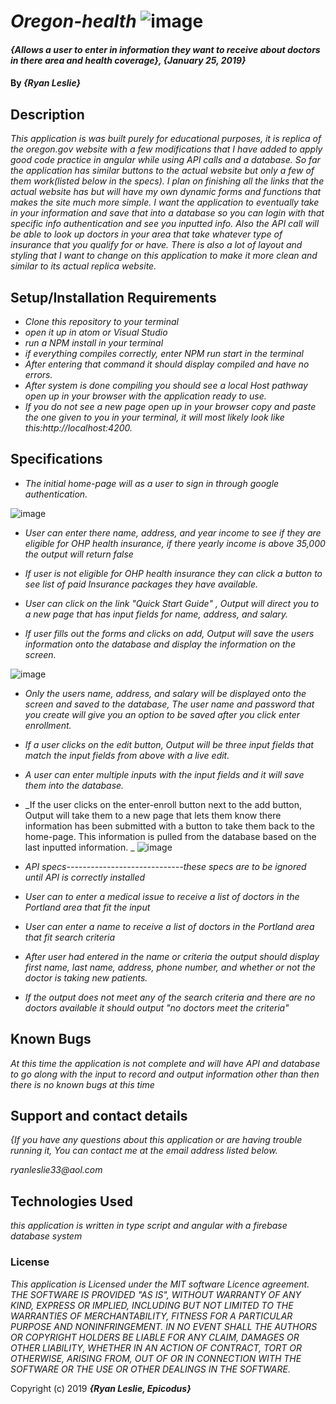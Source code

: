 # _Oregon-health_ ![image](https://user-images.githubusercontent.com/43968782/52156117-1e03c400-263b-11e9-96ad-2e33d1c629a8.png)

#### _{Allows a user to enter in information they want to receive about doctors in there area and health coverage}, {January 25, 2019}_

#### By _**{Ryan Leslie}**_

## Description

_This application is was built purely for educational purposes, it is replica of the oregon.gov website with a few modifications that I have added to apply good code practice in angular while using API calls and a database. So far the application has similar buttons to the actual website but only a few of them work(listed below in the specs). I plan on finishing all the links that the actual website has but will have my own dynamic forms and functions that makes the site much more simple. I want the application to eventually take in your information and save that into a database so you can login with that specific info authentication and see you inputted info. Also the API call will be able to look up doctors in your area that take whatever type of insurance that you qualify for or have. There is also a lot of layout and styling that I want to change on this application to make it more clean and similar to its actual replica website._

## Setup/Installation Requirements

* _Clone this repository to your terminal_
* _open it up in atom or Visual Studio_
* _run a NPM install in your terminal_
* _if everything compiles correctly, enter NPM run start in the terminal_
* _After entering that command it should display compiled and have no errors._
* _After system is done compiling you should see a local Host pathway open up in your browser with the application ready to use._
* _If you do not see a  new page open up in your browser copy and paste the one given to you in your terminal, it will most likely look like this:http://localhost:4200._


## Specifications
* _The initial home-page will as a user to sign in through google authentication._

![image](https://user-images.githubusercontent.com/43968782/52170116-4fdb6000-26f9-11e9-911f-7d48ff1e880a.png)

* _User can enter there name, address, and year income to see if they are eligible for OHP health insurance, if there yearly income is above 35,000 the output will return false_

* _If user is not eligible for OHP health insurance they can click a button to see list of paid Insurance packages they have available._

* _User can click on the link "Quick Start Guide" , Output will direct you to a new page that has input fields for name, address, and salary._

* _If user fills out the forms and clicks on add, Output will save the users information onto the database and display the information on the screen._

![image](https://user-images.githubusercontent.com/43968782/52155615-7e453680-2638-11e9-89c8-12a44df897bd.png)

* _Only the users name, address, and salary will be displayed onto the screen and saved to the database, The user name and password that you create will give you an option to be saved after you click enter enrollment._


* _If a user clicks on the edit button, Output will be three input fields  that match the input fields from above with a live edit._

* _A user can enter multiple inputs with the input fields and it will save them into the database._

* _If the user clicks on the enter-enroll button next to the add button, Output will take them to a new page that lets them know there information has been submitted with a button to take them back to the home-page. This information is pulled from the database based on the last inputted information. _
![image](https://user-images.githubusercontent.com/43968782/52170094-e4918e00-26f8-11e9-9369-d604d10827d5.png)



* _API specs-----------------------------these specs are to be ignored until API is correctly installed_

* _User can to enter a medical issue to receive a list of doctors in the Portland area that fit the input_

* _User can enter a name to receive a list of doctors in the Portland area that fit search criteria_

* _After user had entered in the name or criteria the output should display first name, last name, address, phone number, and whether or not the doctor is taking new patients._

* _If the output does not meet any of the search criteria and there are no doctors available it should output "no doctors meet the criteria"_






## Known Bugs

_At this time the application is not complete and will have API and database to go along with the input to record and output information other than then there is no known bugs at this time_

## Support and contact details

_{If you have any questions about this application or are having trouble running it, You can contact me at the email address listed below._

  _ryanleslie33@aol.com_

## Technologies Used

_this application is written in type script and angular with a firebase database system_

### License

*This application is Licensed under the MIT software Licence agreement. THE SOFTWARE IS PROVIDED "AS IS", WITHOUT WARRANTY OF ANY KIND, EXPRESS OR IMPLIED, INCLUDING BUT NOT LIMITED TO THE WARRANTIES OF MERCHANTABILITY, FITNESS FOR A PARTICULAR PURPOSE AND NONINFRINGEMENT. IN NO EVENT SHALL THE AUTHORS OR COPYRIGHT HOLDERS BE LIABLE FOR ANY CLAIM, DAMAGES OR OTHER LIABILITY, WHETHER IN AN ACTION OF CONTRACT, TORT OR OTHERWISE, ARISING FROM, OUT OF OR IN CONNECTION WITH THE SOFTWARE OR THE USE OR OTHER DEALINGS IN THE SOFTWARE.*

Copyright (c) 2019 **_{Ryan Leslie, Epicodus}_**
